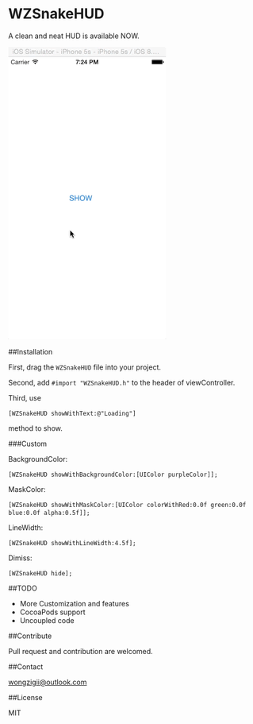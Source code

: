 WZSnakeHUD
==========


A clean and neat HUD is available NOW.

<p>
<img src="WZSnakeHudDemo/Gif/WZSnakeHUD.gif">
</p>

##Installation

First, drag the `WZSnakeHUD` file into your project.

Second, add `#import "WZSnakeHUD.h"` to the header of viewController.

Third, use

```` objc
[WZSnakeHUD showWithText:@"Loading"]
````

method to show.

###Custom

BackgroundColor:

```` objc
[WZSnakeHUD showWithBackgroundColor:[UIColor purpleColor]];
````

MaskColor:

```` objc
[WZSnakeHUD showWithMaskColor:[UIColor colorWithRed:0.0f green:0.0f blue:0.0f alpha:0.5f]];
````

LineWidth:

```` objc
[WZSnakeHUD showWithLineWidth:4.5f];
````

Dimiss:

```` objc
[WZSnakeHUD hide];
````
##TODO

 * More Customization and features
 * CocoaPods support
 * Uncoupled code

##Contribute

Pull request and contribution are welcomed.

##Contact

<wongzigii@outlook.com>

##License

MIT